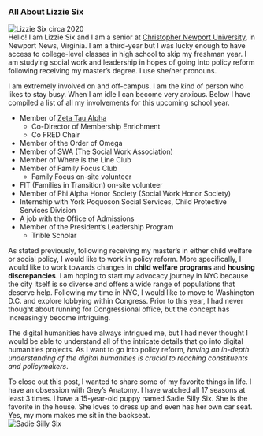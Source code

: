 ### All About Lizzie Six  
![Lizzie Six circa 2020](https://lsix642.github.io/Lizzie-S./images/aboutmeblogpost.jpg)  
Hello! I am Lizzie Six and I am a senior at [Christopher Newport University](https://cnu.edu/), in Newport News, Virginia. I am a third-year but I was lucky enough to have access to college-level classes in high school to skip my freshman year. I am studying social work and leadership in hopes of going into policy reform following receiving my master’s degree. I use she/her pronouns.  

I am extremely involved on and off-campus. I am the kind of person who likes to stay busy. When I am idle I can become very anxious. Below I have compiled a list of all my involvements for this upcoming school year.
* Member of [Zeta Tau Alpha](https://zetataualpha.org/)
  * Co-Director of Membership Enrichment
  * Co FRED Chair
* Member of the Order of Omega
* Member of SWA (The Social Work Association)
* Member of Where is the Line Club
* Member of Family Focus Club
  * Family Focus on-site volunteer
* FIT (Families in Transition) on-site volunteer
* Member of Phi Alpha Honor Society (Social Work Honor Society)
* Internship with York Poquoson Social Services, Child Protective Services Division
* A job with the Office of Admissions
* Member of the President’s Leadership Program
  * Trible Scholar

As stated previously, following receiving my master’s in either child welfare or social policy, I would like to work in policy reform. More specifically, I would like to work towards changes in **child welfare programs** and **housing discrepancies**. I am hoping to start my advocacy journey in NYC because the city itself is so diverse and offers a wide range of populations that deserve help. Following my time in NYC, I would like to move to Washington D.C. and explore lobbying within Congress. Prior to this year, I had never thought about running for Congressional office, but the concept has increasingly become intriguing. 

The digital humanities have always intrigued me, but I had never thought I would be able to understand all of the intricate details that go into digital humanities projects. As I want to go into policy reform, _having an in-depth understanding of the digital humanities is crucial to reaching constituents and policymakers_. 

To close out this post, I wanted to share some of my favorite things in life. I have an obsession with Grey’s Anatomy. I have watched all 17 seasons at least 3 times. I have a 15-year-old puppy named Sadie Silly Six. She is the favorite in the house. She loves to dress up and even has her own car seat. Yes, my mom makes me sit in the backseat.  
![Sadie Silly Six](https://lsix642.github.io/Lizzie-S./images/SADIEPICTURE.jpg)  
